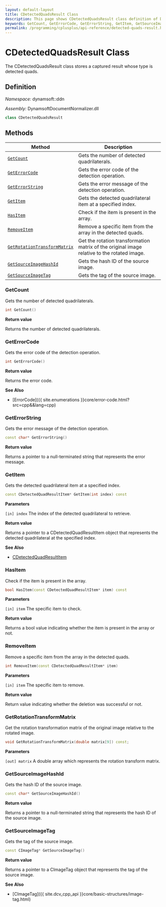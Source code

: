 ```yaml
---
layout: default-layout
title: CDetectedQuadsResult Class
description: This page shows CDetectedQuadsResult class definition of Dynamsoft Document Normalizer SDK C++ Edition.
keywords: GetCount, GetErrorCode, GetErrorString, GetItem, GetSourceImageHashId, GetSourceImageTag, CDetectedQuadsResult, api reference
permalink: /programming/cplusplus/api-reference/detected-quads-result.html
---
```


# CDetectedQuadsResult Class

The CDetectedQuadsResult class stores a captured result whose type is detected quads.

## Definition

*Namespace:* dynamsoft::ddn

*Assembly:* DynamsoftDocumentNormalizer.dll

```cpp
class CDetectedQuadsResult
```

## Methods

| Method | Description |
|--------|-------------|
| [`GetCount`](#getcount) | Gets the number of detected quadrilaterals. |
| [`GetErrorCode`](#geterrorcode) | Gets the error code of the detection operation. |
| [`GetErrorString`](#geterrorstring) | Gets the error message of the detection operation. |
| [`GetItem`](#getitem) | Gets the detected quadrilateral item at a specified index. |
| [`HasItem`](#hasitem) | Check if the item is present in the array.|
| [`RemoveItem`](#removeitem) | Remove a specific item from the array in the detected quads.|
| [`GetRotationTransformMatrix`](#getrotationtransformmatrix) | Get the rotation transformation matrix of the original image relative to the rotated image.|
| [`GetSourceImageHashId`](#getsourceimagehashid) | Gets the hash ID of the source image. |
| [`GetSourceImageTag`](#getsourceimagetag) | Gets the tag of the source image. |

### GetCount

Gets the number of detected quadrilaterals.

```cpp
int GetCount()
```

**Return value**

Returns the number of detected quadrilaterals.

### GetErrorCode

Gets the error code of the detection operation.

```cpp
int GetErrorCode()
```

**Return value**

Returns the error code.

**See Also**

* [ErrorCode]({{ site.enumerations }}core/error-code.html?src=cpp&&lang=cpp)

### GetErrorString

Gets the error message of the detection operation.

```cpp
const char* GetErrorString()
```

**Return value**

Returns a pointer to a null-terminated string that represents the error message.

### GetItem

Gets the detected quadrilateral item at a specified index.

```cpp
const CDetectedQuadResultItem* GetItem(int index) const
```

**Parameters**

`[in] index` The index of the detected quadrilateral to retrieve.

**Return value**

Returns a pointer to a CDetectedQuadResultItem object that represents the detected quadrilateral at the specified index.

**See Also**

* [CDetectedQuadResultItem](detected-quad-result-item.md)

### HasItem

Check if the item is present in the array.

```cpp
bool HasItem(const CDetectedQuadResultItem* item) const
```

**Parameters**

`[in] item` The specific item to check.

**Return value**

Returns a bool value indicating whether the item is present in the array or not.

### RemoveItem

Remove a specific item from the array in the detected quads.

```cpp
int RemoveItem(const CDetectedQuadResultItem* item)
```

**Parameters**

`[in] item` The specific item to remove.

**Return value**

Return value indicating whether the deletion was successful or not.

### GetRotationTransformMatrix

Get the rotation transformation matrix of the original image relative to the rotated image.

```cpp
void GetRotationTransformMatrix(double matrix[9]) const;
```

**Parameters**

`[out] matrix` A double array which represents the rotation transform matrix.


### GetSourceImageHashId

Gets the hash ID of the source image.

```cpp
const char* GetSourceImageHashId()
```

**Return value**

Returns a pointer to a null-terminated string that represents the hash ID of the source image.

### GetSourceImageTag

Gets the tag of the source image.

```cpp
const CImageTag* GetSourceImageTag()
```

**Return value**

Returns a pointer to a CImageTag object that represents the tag of the source image.

**See Also**

* [CImageTag]({{ site.dcv_cpp_api }}core/basic-structures/image-tag.html)
